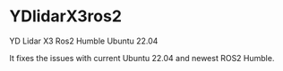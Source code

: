 # YDlidarX3ros2
YD Lidar X3 Ros2 Humble Ubuntu 22.04

It fixes the issues with current Ubuntu 22.04 and newest ROS2 Humble.

